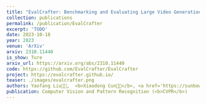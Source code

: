 ```yaml
---
title: "EvalCrafter: Benchmarking and Evaluating Large Video Generation Models"
collection: publications
permalink: /publication/EvalCrafter
excerpt: 'TODO'
date: 2023-10-18
year: 2023
venue: 'ArXiv'
arxiv: 2310.11440
is_show: Ture
arxiv_url: https://arxiv.org/abs/2310.11440
code: https://github.com/EvalCrafter/EvalCrafter
project: https://evalcrafter.github.io/ 
teaser: ./images/evalcrafter.png
authors: Yaofang Liu🧑‍💻,  <b>Xiaodong Cun🧑‍💻</b>, <a href='https://sunbowliu.github.io/'>Xuebo Liu</a>, <a href='https://xinntao.github.io/'>Xintao Wang</a>, <a href='https://yzhang2016.github.io/'>Yong Zhang</a>, <a href='https://scholar.google.com/citations?user=6UPJSvwAAAAJ&hl=zh-CN'>Haoxin Chen </a>, Yang Liu, <a href="https://www.math.cuhk.edu.hk/~zeng/" target="_blank">Tieyong Zeng</a>, <a href="https://scholars.cityu.edu.hk/en/persons/hon-fu-raymond-chan(98f1cf10-a01a-4642-8470-c48b0e977687).html" target="_blank">Raymond Chan</a>, <a href="https://scholar.google.com/citations?user=4oXBp9UAAAAJ&hl=zh-CN" target="_blank">Ying Shan</a>
publication: Computer Vision and Pattern Recognition (<b>CVPR</b>)
---
```

